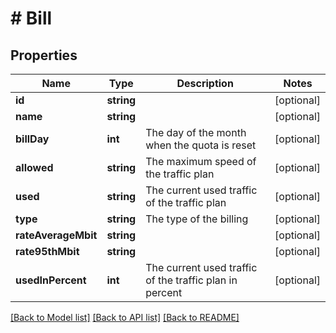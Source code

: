 # # Bill

## Properties

Name | Type | Description | Notes
------------ | ------------- | ------------- | -------------
**id** | **string** |  | [optional]
**name** | **string** |  | [optional]
**billDay** | **int** | The day of the month when the quota is reset | [optional]
**allowed** | **string** | The maximum speed of the traffic plan | [optional]
**used** | **string** | The current used traffic of the traffic plan | [optional]
**type** | **string** | The type of the billing | [optional]
**rateAverageMbit** | **string** |  | [optional]
**rate95thMbit** | **string** |  | [optional]
**usedInPercent** | **int** | The current used traffic of the traffic plan in percent | [optional]

[[Back to Model list]](../../README.md#models) [[Back to API list]](../../README.md#endpoints) [[Back to README]](../../README.md)
